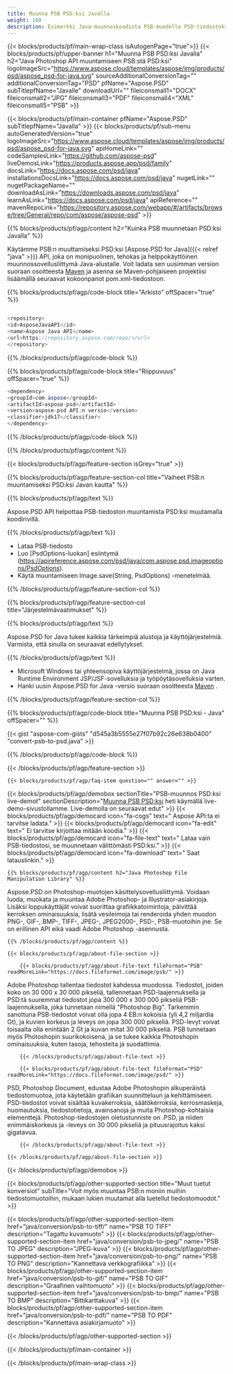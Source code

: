 ```yaml
---
title: Muunna PSB PSD:ksi Javalla
weight: 160
description: Esimerkki Java-muunnoskoodista PSB-muodolle PSD-tiedostoksi. Käytä tätä esimerkkikoodia PSB:n muuntamiseen PSD:ksi missä tahansa Web- tai Desktop Java -pohjaisessa sovelluksessa.
---
```


{{< blocks/products/pf/main-wrap-class isAutogenPage="true">}}
{{< blocks/products/pf/upper-banner h1="Muunna PSB PSD:ksi Javalla" h2="Java Photoshop API muuntamiseen PSB:stä PSD:ksi" logoImageSrc="https://www.aspose.cloud/templates/aspose/img/products/psd/aspose_psd-for-java.svg" sourceAdditionalConversionTag="" additionalConversionTag="PSD" pfName="Aspose.PSD" subTitlepfName="Javalle" downloadUrl="" fileiconsmall1="DOCX" fileiconsmall2="JPG" fileiconsmall3="PDF" fileiconsmall4="XML" fileiconsmall5="PSB" >}}

{{< blocks/products/pf/main-container pfName="Aspose.PSD" subTitlepfName="Javalla" >}}
{{< blocks/products/pf/sub-menu autoGeneratedVersion="true" logoImageSrc="https://www.aspose.cloud/templates/aspose/img/products/psd/aspose_psd-for-java.svg" apiHomeLink="" codeSamplesLink="https://github.com/aspose-psd" liveDemosLink="https://products.aspose.app/psd/family" docsLink="https://docs.aspose.com/psd/java" installationsDocsLink="https://docs.aspose.com/psd/java" nugetLink="" nugetPackageName="" downloadAsLink="https://downloads.aspose.com/psd/java" learnAsLink="https://docs.aspose.com/psd/java" apiReference="" mavenRepoLink="https://repository.aspose.com/webapp/#/artifacts/browse/tree/General/repo/com/aspose/aspose-psd" >}}

{{% blocks/products/pf/agp/content h2="Kuinka PSB muunnetaan PSD:ksi Javalla" %}}

 Käytämme PSB:n muuttamiseksi PSD:ksi
 [Aspose.PSD for Java]({{< relref "java" >}})
 API, joka on monipuolinen, tehokas ja helppokäyttöinen muunnossovellusliittymä Java-alustalle. Voit ladata sen uusimman version suoraan osoitteesta
 [Maven](https://repository.aspose.com/webapp/#/artifacts/browse/tree/General/repo/com/aspose/aspose-psd)
 ja asenna se Maven-pohjaiseen projektiisi lisäämällä seuraavat kokoonpanot pom.xml-tiedostoon.

{{% blocks/products/pf/agp/code-block title="Arkisto" offSpacer="true" %}}

``` cs

<repository>
<id>AsposeJavaAPI</id>
<name>Aspose Java API</name>
<url>https://repository.aspose.com/repo/</url>
</repository>

```

{{% /blocks/products/pf/agp/code-block %}}

{{% blocks/products/pf/agp/code-block title="Riippuvuus" offSpacer="true" %}}

``` cs
<dependency>
<groupId>com.aspose</groupId>
<artifactId>aspose-psd</artifactId>
<version>aspose-psd API:n versio</version>
<classifier>jdk17</classifier>
</dependency>

```

{{% /blocks/products/pf/agp/code-block %}}

{{% /blocks/products/pf/agp/content %}}

{{< blocks/products/pf/agp/feature-section isGrey="true" >}}

{{% blocks/products/pf/agp/feature-section-col title="Vaiheet PSB:n muuntamiseksi PSD:ksi Javan kautta" %}}

{{% blocks/products/pf/agp/text %}}

 Aspose.PSD API helpottaa PSB-tiedoston muuntamista PSD:ksi muutamalla koodirivillä.

{{% /blocks/products/pf/agp/text %}}

- Lataa PSB-tiedosto
- Luo [PsdOptions-luokan] esiintymä (https://apireference.aspose.com/psd/java/com.aspose.psd.imageoptions/PsdOptions).
- Käytä muuntamiseen Image.save(String, PsdOptions) -menetelmää.

{{% /blocks/products/pf/agp/feature-section-col %}}

{{% blocks/products/pf/agp/feature-section-col title="Järjestelmävaatimukset" %}}

{{% blocks/products/pf/agp/text %}}

 Aspose.PSD for Java tukee kaikkia tärkeimpiä alustoja ja käyttöjärjestelmiä. Varmista, että sinulla on seuraavat edellytykset.

{{% /blocks/products/pf/agp/text %}}

- Microsoft Windows tai yhteensopiva käyttöjärjestelmä, jossa on Java Runtime Environment JSP/JSF-sovelluksia ja työpöytäsovelluksia varten.
- Hanki uusin Aspose.PSD for Java -versio suoraan osoitteesta
 [Maven](https://repository.aspose.com/webapp/#/artifacts/browse/tree/General/repo/com/aspose/aspose-psd) .

{{% /blocks/products/pf/agp/feature-section-col %}}

{{% blocks/products/pf/agp/code-block title="Muunna PSB PSD:ksi - Java" offSpacer="" %}}

{{< gist "aspose-com-gists" "d545a3b5555e27f07b92c26e638b0400" "convert-psb-to-psd.java" >}}

{{% /blocks/products/pf/agp/code-block %}}

{{< /blocks/products/pf/agp/feature-section >}}

    {{< blocks/products/pf/agp/faq-item question="" answer="" >}}
 

<!-- aboutfile Starts -->

{{< blocks/products/pf/agp/demobox sectionTitle="PSB-muunnos PSD:ksi live-demot" sectionDescription="[Muunna PSB PSD:ksi](https://products.aspose.app/psd/conversion/psb-to-psd) heti käymällä live-demo-sivustollamme. Live-demolla on seuraavat edut" >}}
        {{< blocks/products/pf/agp/democard icon="fa-cogs" text=" Aspose API:ta ei tarvitse ladata." >}}
        {{< blocks/products/pf/agp/democard icon="fa-edit" text=" Ei tarvitse kirjoittaa mitään koodia." >}}
        {{< blocks/products/pf/agp/democard icon="fa-file-text" text=" Lataa vain PSB-tiedostosi, se muunnetaan välittömästi PSD:ksi." >}}
        {{< blocks/products/pf/agp/democard icon="fa-download" text=" Saat latauslinkin." >}}

    {{% blocks/products/pf/agp/content h2="Java Photoshop File Manipulation Library" %}}

 Aspose.PSD on Photoshop-muotojen käsittelysovellusliittymä. Voidaan luoda, muokata ja muuntaa Adobe Photoshop- ja Illustrator-asiakirjoja. Lisäksi loppukäyttäjät voivat suorittaa grafiikkatoimintoja, päivittää kerroksen ominaisuuksia, lisätä vesileimoja tai renderoida yhden muodon PNG-, GIF-, BMP-, TIFF-, JPEG-, JPEG2000-, PSD-, PSB-muotoihin jne. Se on erillinen API eikä vaadi Adobe Photoshop -asennusta.



    {{% /blocks/products/pf/agp/content %}}

    {{< blocks/products/pf/agp/about-file-section >}}

        {{< blocks/products/pf/agp/about-file-text fileFormat="PSB" readMoreLink="https://docs.fileformat.com/image/psb/" >}}

Adobe Photoshop tallentaa tiedostot kahdessa muodossa. Tiedostot, joiden koko on 30 000 x 30 000 pikseliä, tallennetaan PSD-laajennuksella ja PSD:tä suuremmat tiedostot jopa 300 000 x 300 000 pikseliä PSB-laajennuksella, joka tunnetaan nimellä "Photoshop Big". Tarkemmin sanottuna PSB-tiedostot voivat olla jopa 4 EB:n kokoisia (yli 4,2 miljardia Gt), ja kuvien korkeus ja leveys on jopa 300 000 pikseliä. PSD-levyt voivat toisaalta olla enintään 2 Gt ja kuvan mitat 30 000 pikseliä. PSB tunnetaan myös Photoshopin suurikokoisena, ja se tukee kaikkia Photoshopin ominaisuuksia, kuten tasoja, tehosteita ja suodattimia.


        {{< /blocks/products/pf/agp/about-file-text >}}

        {{< blocks/products/pf/agp/about-file-text fileFormat="PSD" readMoreLink="https://docs.fileformat.com/image/psd/" >}}

PSD, Photoshop Document, edustaa Adobe Photoshopin alkuperäistä tiedostomuotoa, jota käytetään grafiikan suunnitteluun ja kehittämiseen. PSD-tiedostot voivat sisältää kuvakerroksia, säätökerroksia, kerrosmaskeja, huomautuksia, tiedostotietoja, avainsanoja ja muita Photoshop-kohtaisia ​​elementtejä. Photoshop-tiedostojen oletustunniste on .PSD, ja niiden enimmäiskorkeus ja -leveys on 30 000 pikseliä ja pituusrajoitus kaksi gigatavua.


        {{< /blocks/products/pf/agp/about-file-text >}}

    {{< /blocks/products/pf/agp/about-file-section >}}

{{< /blocks/products/pf/agp/demobox >}}

<!-- aboutfile Ends -->

{{< blocks/products/pf/agp/other-supported-section title="Muut tuetut konversiot" subTitle="Voit myös muuntaa PSB:n moniin muihin tiedostomuotoihin, mukaan lukien muutamat alla luetellut tiedostomuodot." >}}

{{< blocks/products/pf/agp/other-supported-section-item href="java/conversion/psb-to-tiff/" name="PSB TO TIFF" description="Tagattu kuvamuoto" >}}
{{< blocks/products/pf/agp/other-supported-section-item href="java/conversion/psb-to-jpeg/" name="PSB TO JPEG" description="JPEG-kuva" >}}
{{< blocks/products/pf/agp/other-supported-section-item href="java/conversion/psb-to-png/" name="PSB TO PNG" description="Kannettava verkkografiikka" >}}
{{< blocks/products/pf/agp/other-supported-section-item href="java/conversion/psb-to-gif/" name="PSB TO GIF" description="Graafinen vaihtomuoto" >}}
{{< blocks/products/pf/agp/other-supported-section-item href="java/conversion/psb-to-bmp/" name="PSB TO BMP" description="Bittikarttakuva" >}}
{{< blocks/products/pf/agp/other-supported-section-item href="java/conversion/psb-to-pdf/" name="PSB TO PDF" description="Kannettava asiakirjamuoto" >}}

{{< /blocks/products/pf/agp/other-supported-section >}}

{{< /blocks/products/pf/main-container >}}
    
{{< /blocks/products/pf/main-wrap-class >}}
